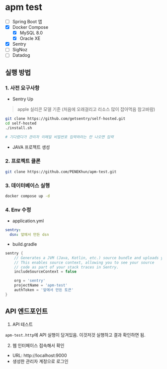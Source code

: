 # apm test

- [ ] Spring Boot 앱
- [x] Docker Compose
  - [x] MySQL 8.0
  - [x] Oracle XE
- [x] Sentry
- [ ] SigNoz
- [ ] Datadog

## 실행 방법

### 1. 사전 요구사항

- Sentry Up

> apple 실리콘 모델 기준 (처음에 오래걸리고 리소스 많이 잡아먹음 참고바람)

```bash
git clone https://github.com/getsentry/self-hosted.git
cd self-hosted
./install.sh

# 기다렸다가 관리자 이메일 비밀번호 입력하라는 란 나오면 입력
```

  - JAVA 프로젝트 생성


### 2. 프로젝트 클론
```bash
git clone https://github.com/PENEKhun/apm-test.git
```

### 3. 데이터베이스 실행
```bash
docker compose up -d
```

### 4. Env 수정

- application.yml

```yml
sentry:
  dsn: 앞에서 만든 dsn
```

- build.gradle

```groovy
sentry {
    // Generates a JVM (Java, Kotlin, etc.) source bundle and uploads your source code to Sentry.
    // This enables source context, allowing you to see your source
    // code as part of your stack traces in Sentry.
    includeSourceContext = false

    org = 'sentry'
    projectName = 'apm-test'
    authToken = '앞에서 만든 토큰'
}
```

## API 엔드포인트

1. API 테스트

`apm-test.http`에 API 실행이 담겨있음.
이것저것 실행하고 결과 확인하면 됨.

2. 웹 인터페이스 접속해서 확인
- URL: http://localhost:9000
- 생성한 관리자 계정으로 로그인

